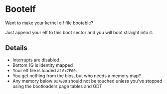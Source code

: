 # Bootelf
Want to make your kernel elf file bootable?

Just append your elf to this boot sector and you will boot straight into it.

## Details
* Interrupts are disabled
* Bottom 1G is identity mapped
* Your elf file is loaded at `0x7E00`.
* You get nothing from the bios, but who needs a memory map?
* Any memory below `0x7E00` should not be touched unless you've stopped
using the bootloaders page tables and GDT
